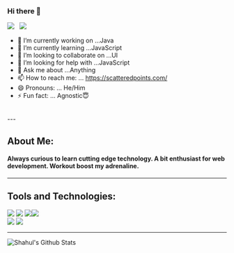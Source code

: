 ### Hi there 👋

[![](https://img.shields.io/badge/LinkedIn-Shahul%20Hameed-blue?logo=Linkedin&logoColor=blue&labelColor=black)](https://www.linkedin.com/in/shahul-hameed/) &nbsp;
[![](https://img.shields.io/badge/Gmail-shahul.dell2010%40gmail.com-red?logo=Gmail&logoColor=Red&labelColor=black)](mailto:shahul.dell2010@gmail.com)

<!--
**Shahul11/Shahul11** is a ✨ _special_ ✨ repository because its `README.md` (this file) appears on your GitHub profile. 

Here are some ideas to get you started: -->

- 🔭 I’m currently working on ...Java
- 🌱 I’m currently learning ...JavaScript
- 👯 I’m looking to collaborate on ...UI
- 🤔 I’m looking for help with ...JavaScript
- 💬 Ask me about ...Anything
- 📫 How to reach me: ...  https://scatteredpoints.com/
- 😄 Pronouns: ... He/Him
- ⚡ Fun fact: ...  Agnostic😇
</br>
---

## About Me:
#### Always curious to learn cutting edge technology. A bit enthusiast for web development. Workout boost my adrenaline.

---
## Tools and Technologies:
![](https://img.icons8.com/color/72/java-coffee-cup-logo.png) ![](https://img.icons8.com/color/72/selenium-test-automation.png) ![](https://img.icons8.com/color/72/jenkins.png)![](https://img.icons8.com/color/72/python.png)</br>
![](https://img.icons8.com/color/72/postgreesql.png) ![](https://img.icons8.com/color/96/000000/microsoft-sql-server.png)

---
<img align="left" alt="Shahul's Github Stats" src="https://github-readme-stats.shahul11.vercel.app/api?username=shahul11&show_icons=true&hide_border=true" />
